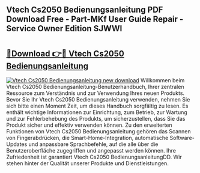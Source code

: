 ## Vtech Cs2050 Bedienungsanleitung PDF Download Free - Part-MKf User Guide Repair - Service Owner Edition SJWWI

# <h2><a href="http://df1b16e.blite.top/?on=Vtech+Cs2050+Bedienungsanleitung">🔗Download 👉🔴 Vtech Cs2050 Bedienungsanleitung</a></h2>

[![Vtech Cs2050 Bedienungsanleitung new download](https://i.imgur.com/lujVjoI.png)](http://df1b16e.blite.top/?on=Vtech+Cs2050+Bedienungsanleitung)
Willkommen beim Vtech Cs2050 Bedienungsanleitung-Benutzerhandbuch, Ihrer zentralen Ressource zum Verständnis und zur Verwendung Ihres neuen Produkts. Bevor Sie Ihr Vtech Cs2050 Bedienungsanleitung verwenden, nehmen Sie sich bitte einen Moment Zeit, um dieses Handbuch sorgfältig zu lesen. Es enthält wichtige Informationen zur Einrichtung, zum Betrieb, zur Wartung und zur Fehlerbehebung des Produkts, um sicherzustellen, dass Sie das Produkt sicher und effektiv verwenden können. Zu den erweiterten Funktionen von Vtech Cs2050 Bedienungsanleitung gehören das Scannen von Fingerabdrücken, die Smart-Home-Integration, automatische Software-Updates und anpassbare Sprachbefehle, auf die alle über die Benutzeroberfläche zugegriffen und angepasst werden können. Ihre Zufriedenheit ist garantiert Vtech Cs2050 BedienungsanleitungDD. Wir stehen hinter der Qualität unserer Produkte und Dienstleistungen.
